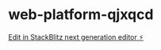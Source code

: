 # web-platform-qjxqcd

[Edit in StackBlitz next generation editor ⚡️](https://stackblitz.com/~/github.com/HildusOter/web-platform-qjxqcd)